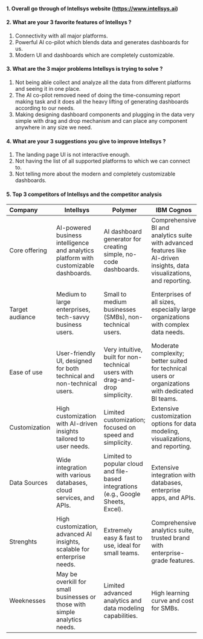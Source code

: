 #### 1. Overall go through of Intellsys website (https://www.intellsys.ai)


#### 2. What are your 3 favorite features of Intellsys ?
1. Connectivity with all major platforms.
2. Powerful AI co-pilot which blends data and generates dashboards for us.
3. Modern UI and dashboards which are completely customizable.
#### 3. What are the 3 major problems Intellsys is trying to solve ?
1. Not being able collect and analyze all the data from different platforms and seeing it in one place.
2. The AI co-pilot removed need of doing the time-consuming report making task and it does all the heavy lifting of generating dashboards according to our needs.
3. Making designing dashboard components and plugging in the data very simple with drag and drop mechanism and can place any component anywhere in any size we need.
#### 4. What are your 3 suggestions you give to improve Intellsys ?
1. The landing page UI is not interactive enough.
2. Not having the list of all supported platforms to which we can connect to.
3. Not telling more about the modern and completely customizable dashboards.
#### 5. Top 3 competitors of Intellsys and the competitor analysis

| Company         | Intellsys                                                                             | Polymer                                                                            | IBM Cognos                                                                                                               | DataGPT                                                                            |
| :-------------- | ------------------------------------------------------------------------------------- | ---------------------------------------------------------------------------------- | ------------------------------------------------------------------------------------------------------------------------ | ---------------------------------------------------------------------------------- |
| Core offering   | AI-powered business intelligence and analytics platform with customizable dashboards. | AI dashboard generator for creating simple, no-code dashboards.                    | Comprehensive BI and analytics suite with advanced features like AI-driven insights, data visualizations, and reporting. | AI-driven natural language interface for data querying and insights.               |
| Target audiance | Medium to large enterprises, tech-savvy business users.                               | Small to medium businesses (SMBs), non-technical users.                            | Enterprises of all sizes, especially large organizations with complex data needs.                                        | Anyone looking for intuitive AI querying of data through natural language.         |
| Ease of use     | User-friendly UI, designed for both technical and non-technical users.                | Very intuitive, built for non-technical users with drag-and-drop simplicity.       | Moderate complexity; better suited for technical users or organizations with dedicated BI teams.                         | Extremely simple, natural language-driven interface aimed at business users.       |
| Customization   | High customization with AI-driven insights tailored to user needs.                    | Limited customization; focused on speed and simplicity.                            | Extensive customization options for data modeling, visualizations, and reporting.                                        | Limited customization; predefined response and insight templates.                  |
| Data Sources    | Wide integration with various databases, cloud services, and APIs.                    | Limited to popular cloud and file-based integrations (e.g., Google Sheets, Excel). | Extensive integration with databases, enterprise apps, and APIs.                                                         | Supports integration with major databases and common file types.                   |
| Strenghts       | High customization, advanced AI insights, scalable for enterprise needs.              | Extremely easy & fast to use, ideal for small teams.                               | Comprehensive analytics suite, trusted brand with enterprise-grade features.                                             | Quick, conversational AI-based insights for data analysis.                         |
| Weeknesses      | May be overkill for small businesses or those with simple analytics needs.            | Limited advanced analytics and data modeling capabilities.                         | High learning curve and cost for SMBs.                                                                                   | Limited customizability & limited functionality for in-depth or complex analytics. |
